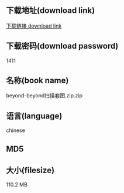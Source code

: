 ## 下载地址(download link)
[下载链接 download link](https://tutu365.netlify.app/?s=beyond-beyond%E6%89%AB%E6%8F%8F%E5%A5%97%E5%9B%BE.zip)

## 下载密码(download password)
1411

## 名称(book name)
beyond-beyond扫描套图.zip.zip

## 语言(language)
chinese

## MD5


## 大小(filesize)
110.2 MB
